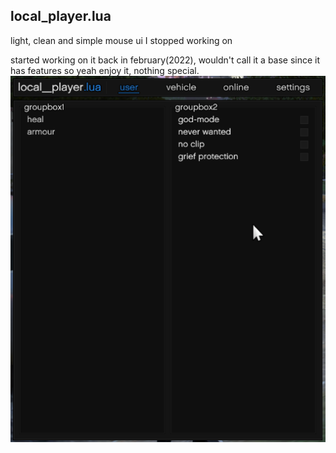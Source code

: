 ## local_player.lua
light, clean and simple mouse ui I stopped working on

started working on it back in february(2022), wouldn't call it a base since it has features so yeah enjoy it, nothing special.
![image](local_player.png)
